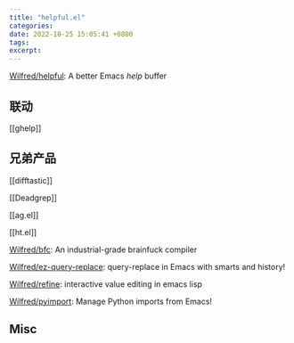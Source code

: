 ```yaml
---
title: "helpful.el"
categories: 
date: 2022-10-25 15:05:41 +0800
tags: 
excerpt: 
---
```


[Wilfred/helpful](https://github.com/Wilfred/helpful): A better Emacs *help* buffer

## 联动

[[ghelp]]

## 兄弟产品

[[difftastic]]

[[Deadgrep]]

[[ag.el]]

[[ht.el]]

[Wilfred/bfc](https://github.com/Wilfred/bfc): An industrial-grade brainfuck compiler

[Wilfred/ez-query-replace](https://github.com/Wilfred/ez-query-replace): query-replace in Emacs with smarts and history!

[Wilfred/refine](https://github.com/Wilfred/refine): interactive value editing in emacs lisp

[Wilfred/pyimport](https://github.com/Wilfred/pyimport): Manage Python imports from Emacs!

## Misc



